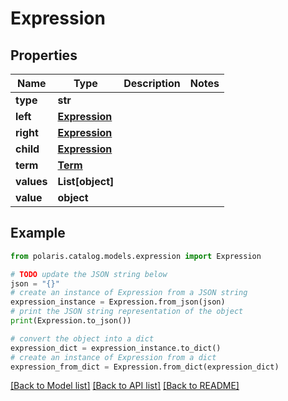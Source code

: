 # Expression


## Properties

Name | Type | Description | Notes
------------ | ------------- | ------------- | -------------
**type** | **str** |  | 
**left** | [**Expression**](Expression.md) |  | 
**right** | [**Expression**](Expression.md) |  | 
**child** | [**Expression**](Expression.md) |  | 
**term** | [**Term**](Term.md) |  | 
**values** | **List[object]** |  | 
**value** | **object** |  | 

## Example

```python
from polaris.catalog.models.expression import Expression

# TODO update the JSON string below
json = "{}"
# create an instance of Expression from a JSON string
expression_instance = Expression.from_json(json)
# print the JSON string representation of the object
print(Expression.to_json())

# convert the object into a dict
expression_dict = expression_instance.to_dict()
# create an instance of Expression from a dict
expression_from_dict = Expression.from_dict(expression_dict)
```
[[Back to Model list]](../README.md#documentation-for-models) [[Back to API list]](../README.md#documentation-for-api-endpoints) [[Back to README]](../README.md)


